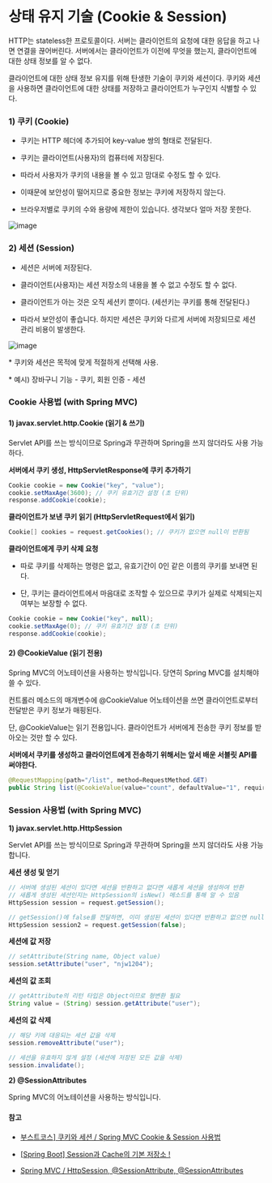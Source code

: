 # 상태 유지 기술 (Cookie & Session)

HTTP는 stateless한 프로토콜이다. 서버는 클라이언트의 요청에 대한 응답을 하고 나면 연결을 끊어버린다. 서버에서는 클라이언트가 이전에 무엇을 했는지, 클라이언트에 대한 상태 정보를 알 수 없다.



클라이언트에 대한 상태 정보 유지를 위해 탄생한 기술이 쿠키와 세션이다. 쿠키와 세션을 사용하면 클라이언트에 대한 상태를 저장하고 클라이언트가 누구인지 식별할 수 있다.



### **1) 쿠키 (Cookie)**

- 쿠키는 HTTP 헤더에 추가되어 key-value 쌍의 형태로 전달된다.

- 쿠키는 클라이언트(사용자)의 컴퓨터에 저장된다.

- 따라서 사용자가 쿠키의 내용을 볼 수 있고 맘대로 수정도 할 수 있다.

- 이때문에 보안성이 떨어지므로 중요한 정보는 쿠키에 저장하지 않는다.

- 브라우저별로 쿠키의 수와 용량에 제한이 있습니다. 생각보다 얼마 저장 못한다.

![image](https://user-images.githubusercontent.com/55625864/91639242-34107b00-ea50-11ea-907e-5a84112182c0.png)

### **2) 세션 (Session)**

- 세션은 서버에 저장된다.

- 클라이언트(사용자)는 세션 저장소의 내용을 볼 수 없고 수정도 할 수 없다.

- 클라이언트가 아는 것은 오직 세션키 뿐이다. (세션키는 쿠키를 통해 전달된다.)

- 따라서 보안성이 좋습니다. 하지만 세션은 쿠키와 다르게 서버에 저장되므로 세션 관리 비용이 발생한다.

![image](https://user-images.githubusercontent.com/55625864/91639293-76d25300-ea50-11ea-9bb2-22e16942e256.png)

\* 쿠키와 세션은 목적에 맞게 적절하게 선택해 사용.

\* 예시) 장바구니 기능 - 쿠키, 회원 인증 - 세션



### Cookie 사용법 (with Spring MVC)



#### **1) javax.servlet.http.Cookie (읽기 & 쓰기)**

Servlet API를 쓰는 방식이므로 Spring과 무관하며 Spring을 쓰지 않더라도 사용 가능하다.



**서버에서 쿠키 생성, HttpServletResponse에 쿠키 추가하기**

```java
Cookie cookie = new Cookie("key", "value");
cookie.setMaxAge(3600); // 쿠키 유효기간 설정 (초 단위)
response.addCookie(cookie);
```



**클라이언트가 보낸 쿠키 읽기 (HttpServletRequest에서 읽기)**

```java
Cookie[] cookies = request.getCookies(); // 쿠키가 없으면 null이 반환됨
```



**클라이언트에게 쿠키 삭제 요청**

- 따로 쿠키를 삭제하는 명령은 없고, 유효기간이 0인 같은 이름의 쿠키를 보내면 된다.

- 단, 쿠키는 클라이언트에서 마음대로 조작할 수 있으므로 쿠키가 실제로 삭제되는지 여부는 보장할 수 없다.

```java
Cookie cookie = new Cookie("key", null);
cookie.setMaxAge(0); // 쿠키 유효기간 설정 (초 단위)
response.addCookie(cookie);
```



#### **2) @CookieValue (읽기 전용)**

Spring MVC의 어노테이션을 사용하는 방식입니다. 당연히 Spring MVC를 설치해야 쓸 수 있다.

컨트롤러 메소드의 매개변수에 @CookieValue 어노테이션을 쓰면 클라이언트로부터 전달받은 쿠키 정보가 매핑된다.

단, @CookieValue는 읽기 전용입니다. 클라이언트가 서버에게 전송한 쿠키 정보를 받아오는 것만 할 수 있다.

**서버에서 쿠키를 생성하고 클라이언트에게 전송하기 위해서는 앞서 배운 서블릿 API를 써야한다.**

```java
@RequestMapping(path="/list", method=RequestMethod.GET)
public String list(@CookieValue(value="count", defaultValue="1", required=true) String value) {  // 생략 }
```





### Session 사용법 (with Spring MVC)



**1) javax.servlet.http.HttpSession**

Servlet API를 쓰는 방식이므로 Spring과 무관하며 Spring을 쓰지 않더라도 사용 가능합니다.



**세션 생성 및 얻기**

```java
// 서버에 생성된 세션이 있다면 세션을 반환하고 없다면 새롭게 세션을 생성하여 반환 
// 새롭게 생성된 세션인지는 HttpSession의 isNew() 메소드를 통해 알 수 있음 
HttpSession session = request.getSession(); 

// getSession()에 false를 전달하면, 이미 생성된 세션이 있다면 반환하고 없으면 null을 반환 
HttpSession session2 = request.getSession(false);
```



**세션에 값 저장**

```java
// setAttribute(String name, Object value) 
session.setAttribute("user", "njw1204");
```



**세션의 값 조회**

```java
// getAttribute의 리턴 타입은 Object이므로 형변환 필요 
String value = (String) session.getAttribute("user");
```



**세션의 값 삭제**

```java
// 해당 키에 대응되는 세션 값을 삭제
session.removeAttribute("user"); 

// 세션을 유효하지 않게 설정 (세션에 저장된 모든 값을 삭제) 
session.invalidate();
```



**2) @SessionAttributes**

Spring MVC의 어노테이션을 사용하는 방식입니다.





#### 참고

- [부스트코스\] 쿠키와 세션 / Spring MVC Cookie & Session 사용법](http://blog.naver.com/njw1204/221641159167)

- [[Spring Boot] Session과 Cache의 기본 저장소 !](https://sabarada.tistory.com/22)

- [Spring MVC / HttpSession, @SessionAttribute, @SessionAttributes](https://ecsimsw.tistory.com/entry/Spring-MVC-HttpSession-SessionAttribute-SessionAttributes)